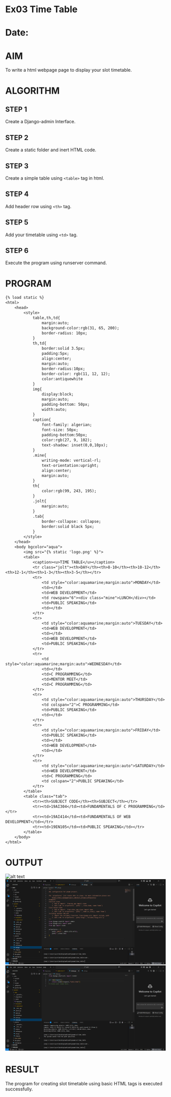 # Ex03 Time Table
# Date:
# AIM
To write a html webpage page to display your slot timetable.

# ALGORITHM
## STEP 1
Create a Django-admin Interface.

## STEP 2
Create a static folder and inert HTML code.

## STEP 3
Create a simple table using `<table>` tag in html.

## STEP 4
Add header row using `<th>` tag.

## STEP 5
Add your timetable using `<td>` tag.

## STEP 6
Execute the program using runserver command.

# PROGRAM
```
{% load static %}
<html>
    <head>
        <style>
            table,th,td{
                margin:auto;
                background-color:rgb(31, 65, 200);
                border-radius: 10px;
            }
            th,td{
                border:solid 3.5px;
                padding:5px;
                align:center;
                margin:auto;
                border-radius:10px;
                border-color: rgb(11, 12, 12);
                color:antiquewhite
            }
            img{
                display:block;
                margin:auto;
                padding-bottom: 50px;
                width:auto;
            }
            caption{
                font-family: algerian;
                font-size: 50px;
                padding-bottom:50px;
                color:rgb(27, 9, 102);
                text-shadow: inset(0,0,10px);
            }
            .mine{
                writing-mode: vertical-rl;
                text-orientation:upright;
                align:center;
                margin:auto;
            }
            th{
                color:rgb(99, 243, 195);
            }
            .jolt{
                margin:auto;
            }
            .tab{
                border-collapse: collapse;
                border:solid black 5px;
            }
        </style>
    </head>
    <body bgcolor="aqua">
        <img src="{% static 'logo.png' %}">
        <table>
            <caption><u>TIME TABLE</u></caption>
            <tr class="jolt"><th>DAY</th><th>8-10</th><th>10-12</th><th>12-1</th><th>1-3</th><th>3-5</th></tr>
            <tr>
                <td style="color:aquamarine;margin:auto">MONDAY</td>
                <td></td>
                <td>WEB DEVELOPMENT</td>
                <td rowspan="6"><div class="mine">LUNCH</div></td>
                <td>PUBLIC SPEAKING</td>
                <td></td>
            </tr>
            <tr>
                <td style="color:aquamarine;margin:auto">TUESDAY</td>
                <td>WEB DEVELOPMENT</td>
                <td></td>
                <td>WEB DEVELOPMENT</td>
                <td>PUBLIC SPEAKING</td>
            </tr>
            <tr>
                <td style="color:aquamarine;margin:auto">WEDNESDAY</td>
                <td></td>
                <td>C PROGRAMMING</td>
                <td>MENTOR MEET</td>
                <td>C PROGRAMMING</td>
            </tr>
            <tr>
                <td style="color:aquamarine;margin:auto">THURSDAY</td>
                <td colspan="2">C PROGRAMMING</td>
                <td>PUBLIC SPEAKING</td>
                <td></td>
            </tr>
            <tr>
                <td style="color:aquamarine;margin:auto">FRIDAY</td>
                <td>PUBLIC SPEAKING</td>
                <td></td>
                <td>WEB DEVELOPMENT</td>
                <td></td>
            </tr>
            <tr>
                <td style="color:aquamarine;margin:auto">SATURDAY</td>
                <td>WEB DEVELOPMENT</td>
                <td>C PROGRAMMING</td>
                <td colspan="2">PUBLIC SPEAKING</td>
            </tr>
        </table>
        <table class="tab">
            <tr><th>SUBJECT CODE</th><th>SUBJECT</th></tr>
            <tr><td>19AI304</td><td>FUNDAMENTALS OF C PROGRAMMING</td></tr>
            <tr><td>19AI414</td><td>FUNDAMENTALS OF WEB DEVELOPMENT</td></tr>
            <tr><td>19EN105</td><td>PUBLIC SPEAKING</td></tr> 
        </table>
    </body>
</html>
```
# OUTPUT
![alt text](<127.0.0.1_8000 and 1 more page - Personal - Microsoft​ Edge 01-10-2025 09_51_32.png>)
![alt text](<views.py - ex03 - Visual Studio Code 29-09-2025 18_44_03.png>)
![alt text](<Downloads - File Explorer 29-09-2025 18_43_50.png>)


# RESULT
The program for creating slot timetable using basic HTML tags is executed successfully.
